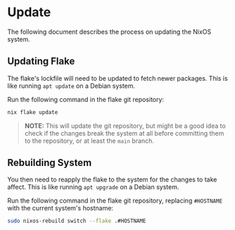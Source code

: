 # Update

The following document describes the process on updating the NixOS system.

## Updating Flake

The flake's lockfile will need to be updated to fetch newer packages. This is
like running `apt update` on a Debian system.

Run the following command in the flake git repository:

```bash
nix flake update
```

> **NOTE:** This will update the git repository, but might be a good idea to
check if the changes break the system at all before committing them to the
repository, or at least the `main` branch.

## Rebuilding System

You then need to reapply the flake to the system for the changes to take
affect. This is like running `apt upgrade` on a Debian system.

Run the following command in the flake git repository, replacing `#HOSTNAME`
with the current system's hostname:

```bash
sudo nixos-rebuild switch --flake .#HOSTNAME
```

